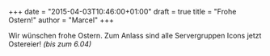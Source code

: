 +++
date = "2015-04-03T10:46:00+01:00"
draft = true
title = "Frohe Ostern!"
author = "Marcel"
+++

<p>Wir w&uuml;nschen frohe Ostern. Zum Anlass sind alle Servergruppen Icons jetzt Ostereier! <i>(bis zum 6.04) </i></p>
